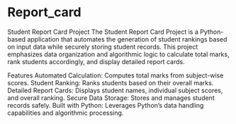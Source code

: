 # Report_card
 
Student Report Card Project
The Student Report Card Project is a Python-based application that automates the generation of student rankings based on input data while securely storing student records. This project emphasizes data organization and algorithmic logic to calculate total marks, rank students accordingly, and display detailed report cards.

Features
Automated Calculation: Computes total marks from subject-wise scores.
Student Ranking: Ranks students based on their overall marks.
Detailed Report Cards: Displays student names, individual subject scores, and overall ranking.
Secure Data Storage: Stores and manages student records safely.
Built with Python: Leverages Python’s data handling capabilities and algorithmic processing.
